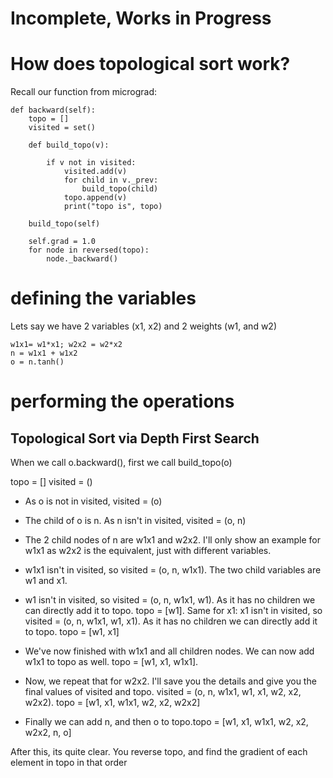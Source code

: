 # Incomplete, Works in Progress


# How does topological sort work?

Recall our function from micrograd:



    def backward(self):
        topo = []
        visited = set()

        def build_topo(v):
            
            if v not in visited:
                visited.add(v)
                for child in v._prev:
                    build_topo(child)
                topo.append(v)
                print("topo is", topo)
        
        build_topo(self)

        self.grad = 1.0
        for node in reversed(topo):
            node._backward()





# defining the variables
Lets say we have 2 variables (x1, x2) and 2 weights (w1, and w2)

~~~
w1x1= w1*x1; w2x2 = w2*x2
n = w1x1 + w1x2
o = n.tanh()
~~~

# performing the operations

## Topological Sort via Depth First Search
When we call o.backward(), first we call build_topo(o)

topo = []
visited = ()

* As o is not in visited, visited = (o)

* The child of o is n. As n isn't in visited, visited = (o, n)

* The 2 child nodes of n are w1x1 and w2x2. I'll only show an example for w1x1 as w2x2 is the equivalent, just with different variables. 

* w1x1 isn't in visited, so visited = (o, n, w1x1). The two child variables are w1 and x1. 

* w1 isn't in visited, so visited = (o, n, w1x1, w1). As it has no children we can directly add it to topo. topo = [w1]. Same for x1: x1 isn't in visited, so visited = (o, n, w1x1, w1, x1). As it has no children we can directly add it to topo. topo = [w1, x1]

* We've now finished with w1x1 and all children nodes. We can now add w1x1 to topo as well. topo = [w1, x1, w1x1]. 

* Now, we repeat that for w2x2. I'll save you the details and give you the final values of visited and topo. visited = (o, n, w1x1, w1, x1, w2, x2, w2x2). topo = [w1, x1, w1x1, w2, x2, w2x2]

* Finally we can add n, and then o to topo.topo = [w1, x1, w1x1, w2, x2, w2x2, n, o]

After this, its quite clear. You reverse topo, and find the gradient of each element in topo in that order

